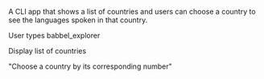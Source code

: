 A CLI app that shows a list of countries and users can choose a country to see the languages spoken in that country.

User types babbel_explorer

Display list of countries

"Choose a country by its corresponding number"


